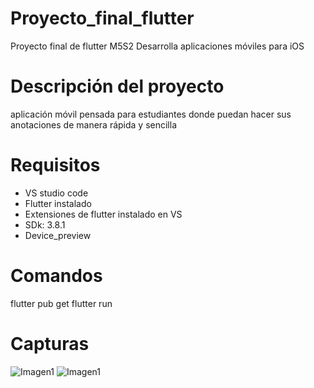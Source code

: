 # Proyecto_final_flutter
Proyecto final de flutter M5S2 Desarrolla aplicaciones móviles para iOS

# Descripción del proyecto
aplicación móvil pensada para estudiantes donde puedan hacer sus anotaciones de manera rápida y sencilla

# Requisitos
- VS studio code
- Flutter instalado
- Extensiones de flutter instalado en VS
- SDk: 3.8.1
- Device_preview

# Comandos
flutter pub get
flutter run

# Capturas
![Imagen1](https://github.com/user-attachments/assets/af73e13a-c8c9-4a43-8b53-22109abd3e89)
![Imagen1](https://github.com/user-attachments/assets/af73e13a-c8c9-4a43-8b53-22109abd3e89)

